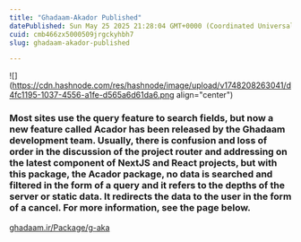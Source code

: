```yaml
---
title: "Ghadaam-Akador Published"
datePublished: Sun May 25 2025 21:28:04 GMT+0000 (Coordinated Universal Time)
cuid: cmb466zx5000509jrgckyhbh7
slug: ghadaam-akador-published

---
```


![](https://cdn.hashnode.com/res/hashnode/image/upload/v1748208263041/d4fc1195-1037-4556-a1fe-d565a6d61da6.png align="center")

### Most sites use the query feature to search fields, but now a new feature called Acador has been released by the Ghadaam development team. Usually, there is confusion and loss of order in the discussion of the project router and addressing on the latest component of NextJS and React projects, but with this package, the Acador package, no data is searched and filtered in the form of a query and it refers to the depths of the server or static data. It redirects the data to the user in the form of a cancel. For more information, see the page below.

[ghadaam.ir/Package/g-aka](https://ghadaam.ir/Package/g-aka)